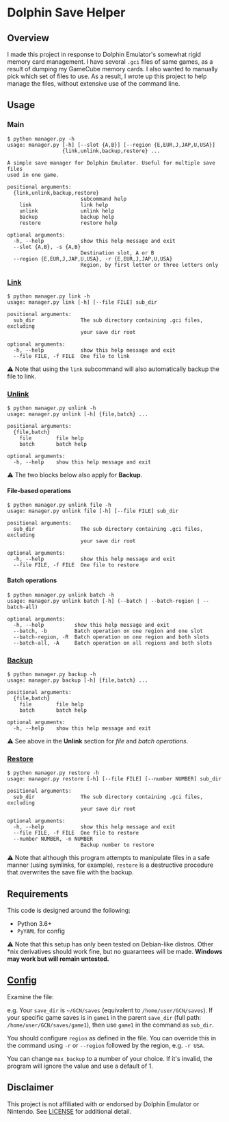# Dolphin Save Helper

## Overview

I made this project in response to Dolphin Emulator's somewhat rigid memory card management. I have several `.gci` files of same games, as a result of dumping my GameCube memory cards. I also wanted to manually pick which set of files to use. As a result, I wrote up this project to help manage the files, without extensive use of the command line.

## Usage

### Main
```
$ python manager.py -h
usage: manager.py [-h] [--slot {A,B}] [--region {E,EUR,J,JAP,U,USA}]
                  {link,unlink,backup,restore} ...

A simple save manager for Dolphin Emulator. Useful for multiple save files
used in one game.

positional arguments:
  {link,unlink,backup,restore}
                        subcommand help
    link                link help
    unlink              unlink help
    backup              backup help
    restore             restore help

optional arguments:
  -h, --help            show this help message and exit
  --slot {A,B}, -s {A,B}
                        Destination slot, A or B
  --region {E,EUR,J,JAP,U,USA}, -r {E,EUR,J,JAP,U,USA}
                        Region, by first letter or three letters only
```

### [Link](link.py)
```
$ python manager.py link -h
usage: manager.py link [-h] [--file FILE] sub_dir

positional arguments:
  sub_dir               The sub directory containing .gci files, excluding
                        your save dir root

optional arguments:
  -h, --help            show this help message and exit
  --file FILE, -f FILE  One file to link
```

⚠ Note that using the `link` subcommand will also automatically backup the file to link.

### [Unlink](link.py)
```
$ python manager.py unlink -h
usage: manager.py unlink [-h] {file,batch} ...

positional arguments:
  {file,batch}
    file        file help
    batch       batch help

optional arguments:
  -h, --help    show this help message and exit
```

⚠ The two blocks below also apply for **Backup**.

#### File-based operations
```
$ python manager.py unlink file -h
usage: manager.py unlink file [-h] [--file FILE] sub_dir

positional arguments:
  sub_dir               The sub directory containing .gci files, excluding
                        your save dir root

optional arguments:
  -h, --help            show this help message and exit
  --file FILE, -f FILE  One file to restore
```

#### Batch operations
```
$ python manager.py unlink batch -h
usage: manager.py unlink batch [-h] (--batch | --batch-region | --batch-all)

optional arguments:
  -h, --help          show this help message and exit
  --batch, -b         Batch operation on one region and one slot
  --batch-region, -R  Batch operation on one region and both slots
  --batch-all, -A     Batch operation on all regions and both slots
```

### [Backup](backup.py)
```
$ python manager.py backup -h
usage: manager.py backup [-h] {file,batch} ...

positional arguments:
  {file,batch}
    file        file help
    batch       batch help

optional arguments:
  -h, --help    show this help message and exit
```

⚠ See above in the **Unlink** section for *file* and *batch operations*.

### [Restore](backup.py)
```
$ python manager.py restore -h
usage: manager.py restore [-h] [--file FILE] [--number NUMBER] sub_dir

positional arguments:
  sub_dir               The sub directory containing .gci files, excluding
                        your save dir root

optional arguments:
  -h, --help            show this help message and exit
  --file FILE, -f FILE  One file to restore
  --number NUMBER, -n NUMBER
                        Backup number to restore
```

⚠ Note that although this program attempts to manipulate files in a safe manner (using symlinks, for example), `restore` is a destructive procedure that overwrites the save file with the backup.

## Requirements

This code is designed around the following:

- Python 3.6+
- `PyYAML` for config

⚠ Note that this setup has only been tested on Debian-like distros. Other \*nix derivatives should work fine, but no guarantees will be made. **Windows may work but will remain untested.**

## [Config](config.yaml.example)
Examine the file:

e.g. Your `save_dir` is `~/GCN/saves` (equivalent to `/home/user/GCN/saves`). If your specific game saves is in `game1` in the parent `save_dir` (full path: `/home/user/GCN/saves/game1`), then use `game1` in the command as `sub_dir`.

You should configure `region` as defined in the file. You can override this in the command using `-r` or `--region` followed by the region, e.g. `-r USA`.

You can change `max_backup` to a number of your choice. If it's invalid, the program will ignore the value and use a default of 1.

## Disclaimer

This project is not affiliated with or endorsed by Dolphin Emulator or Nintendo. See [LICENSE](LICENSE) for additional detail.
